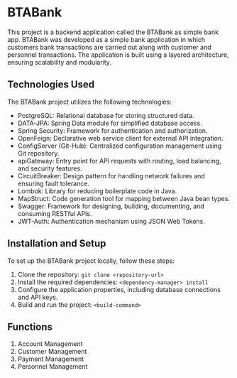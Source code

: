 # BTABank

This project is a backend application called the BTABank as simple bank app. BTABank was developed as a simple bank application in which customers bank transactions are carried out along with customer and personnel transactions. The application is built using a layered architecture, ensuring scalability and modularity.

## Technologies Used

The BTABank project utilizes the following technologies:

- PostgreSQL: Relational database for storing structured data.
- DATA-JPA: Spring Data module for simplified database access.
- Spring Security: Framework for authentication and authorization.
- OpenFeign: Declarative web service client for external API integration.
- ConfigServer (Git-Hub): Centralized configuration management using Git repository.
- apiGateway: Entry point for API requests with routing, load balancing, and security features.
- CircuitBreaker: Design pattern for handling network failures and ensuring fault tolerance.
- Lombok: Library for reducing boilerplate code in Java.
- MapStruct: Code generation tool for mapping between Java bean types.
- Swagger: Framework for designing, building, documenting, and consuming RESTful APIs.
- JWT-Auth: Authentication mechanism using JSON Web Tokens.

## Installation and Setup

To set up the BTABank project locally, follow these steps:

1. Clone the repository: `git clone <repository-url>`
2. Install the required dependencies: `<dependency-manager> install`
3. Configure the application properties, including database connections and API keys.
4. Build and run the project: `<build-command>`

## Functions

1. Account Management
2. Customer Management
3. Payment Management
4. Personnel Management











